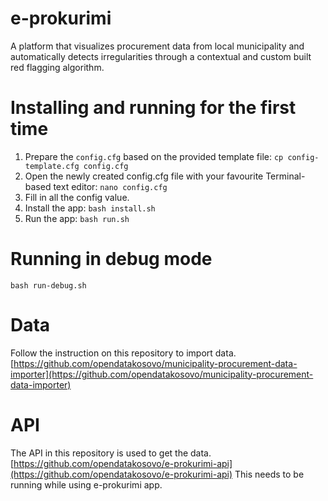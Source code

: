 # e-prokurimi
A platform that visualizes procurement data from local municipality and 
automatically detects irregularities through a contextual and custom built red flagging algorithm.


# Installing and running for the first time
1. Prepare the `config.cfg` based on the provided template file: `cp config-template.cfg config.cfg`
2. Open the newly created config.cfg file with your favourite Terminal-based text editor: `nano config.cfg`
3. Fill in all the config value.
4. Install the app: `bash install.sh`
6. Run the app: `bash run.sh`


# Running in debug mode
`bash run-debug.sh`


# Data
Follow the instruction on this repository to import data.
[https://github.com/opendatakosovo/municipality-procurement-data-importer](https://github.com/opendatakosovo/municipality-procurement-data-importer) 


# API
The API in this repository is used to get the data. 
[https://github.com/opendatakosovo/e-prokurimi-api](https://github.com/opendatakosovo/e-prokurimi-api)
This needs to be running while using e-prokurimi app.